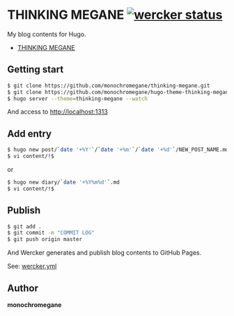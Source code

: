 # THINKING MEGANE [![wercker status](https://app.wercker.com/status/93e52aa93b59f08d1009b060773a7b29/s/master "wercker status")](https://app.wercker.com/project/bykey/93e52aa93b59f08d1009b060773a7b29)

My blog contents for Hugo.

- [THINKING MEGANE](https://blog.monochromegane.com)

## Getting start

```sh
$ git clone https://github.com/monochromegane/thinking-megane.git
$ git clone https://github.com/monochromegane/hugo-theme-thinking-megane.git themes/thinking-megane
$ hugo server --theme=thinking-megane --watch
```

And access to [http://localhost:1313](http://localhost:1313)

## Add entry

```sh
$ hugo new post/`date '+%Y'`/`date '+%m'`/`date '+%d'`/NEW_POST_NAME.md
$ vi content/!$
```

or

```sh
$ hugo new diary/`date '+%Y%m%d'`.md
$ vi content/!$
```

## Publish

```sh
$ git add .
$ git commit -m "COMMIT LOG"
$ git push origin master
```

And Wercker generates and publish blog contents to GitHub Pages.

See: [wercker.yml](https://github.com/monochromegane/thinking-megane/blob/master/wercker.yml)

## Author

**monochromegane**

